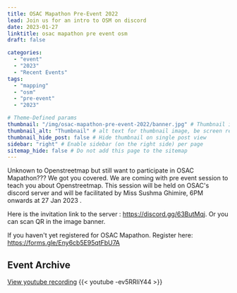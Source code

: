 ```yaml
---
title: OSAC Mapathon Pre-Event 2022
lead: Join us for an intro to OSM on discord
date: 2023-01-27
linktitle: osac mapathon pre event osm
draft: false

categories:
  - "event"
  - "2023"
  - "Recent Events"
tags:
  - "mapping"
  - "osm"
  - "pre-event"
  - "2023"

# Theme-Defined params
thumbnail: "/img/osac-mapathon-pre-event-2022/banner.jpg" # Thumbnail image
thumbnail_alt: "Thumbnail" # alt text for thumbnail image, be screen reader friendly!
thumbnail_hide_post: false # Hide thumbnail on single post view
sidebar: "right" # Enable sidebar (on the right side) per page
sitemap_hide: false # Do not add this page to the sitemap
---
```


Unknown to Openstreetmap but still want to participate in OSAC Mapathon???
We got you covered. We are coming with pre event session to teach you about Openstreetmap. This session will be held on OSAC's discord server and will be facilitated by Miss Sushma Ghimire, 6PM onwards at 27 Jan 2023 .

Here is the invitation link to the server : https://discord.gg/63ButMqj. Or you can scan QR in the image banner.

If you haven't yet registered for OSAC Mapathon. Register here: https://forms.gle/Eny6cb5E95qtFbU7A

## Event Archive

[View youtube recording](https://www.youtube.com/watch?v=-ev5RRliY44)
{{< youtube -ev5RRliY44 >}}
